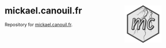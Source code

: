 # mickael.canouil.fr <img src="assets/media/icon.png" align="right" width="120" />

<!-- badges: start -->
<!-- badges: end -->

Repository for [mickael.canouil.fr](http://mickael.canouil.fr).

